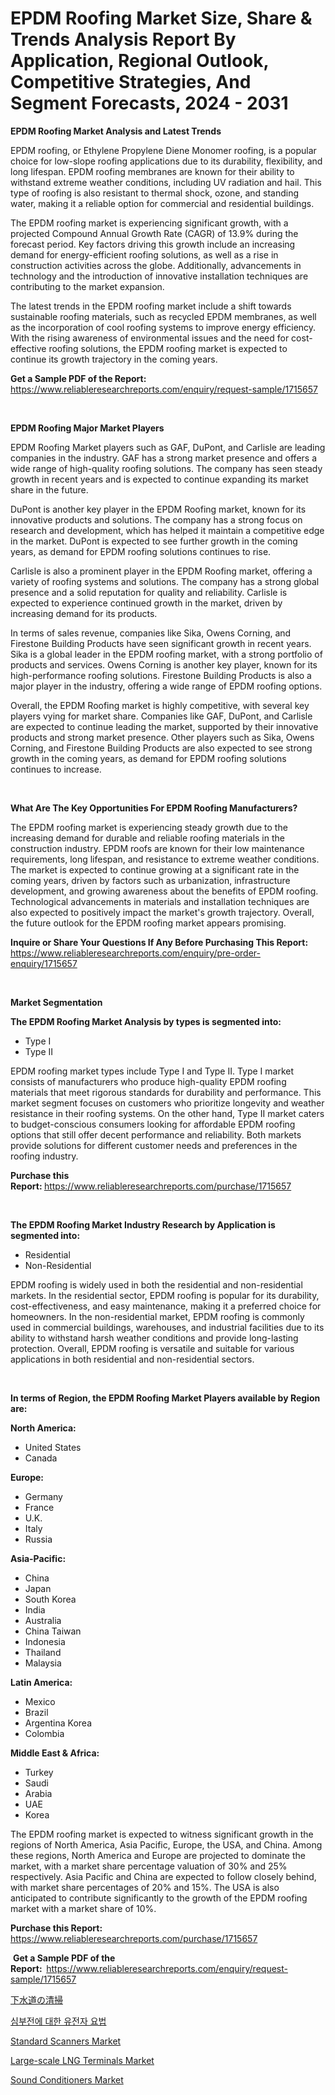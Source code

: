 <p><h1>EPDM Roofing Market Size, Share & Trends Analysis Report By Application, Regional Outlook, Competitive Strategies, And Segment Forecasts, 2024 - 2031</h1></p><p><strong>EPDM Roofing Market Analysis and Latest Trends</strong></p>
<p><p>EPDM roofing, or Ethylene Propylene Diene Monomer roofing, is a popular choice for low-slope roofing applications due to its durability, flexibility, and long lifespan. EPDM roofing membranes are known for their ability to withstand extreme weather conditions, including UV radiation and hail. This type of roofing is also resistant to thermal shock, ozone, and standing water, making it a reliable option for commercial and residential buildings.</p><p>The EPDM roofing market is experiencing significant growth, with a projected Compound Annual Growth Rate (CAGR) of 13.9% during the forecast period. Key factors driving this growth include an increasing demand for energy-efficient roofing solutions, as well as a rise in construction activities across the globe. Additionally, advancements in technology and the introduction of innovative installation techniques are contributing to the market expansion.</p><p>The latest trends in the EPDM roofing market include a shift towards sustainable roofing materials, such as recycled EPDM membranes, as well as the incorporation of cool roofing systems to improve energy efficiency. With the rising awareness of environmental issues and the need for cost-effective roofing solutions, the EPDM roofing market is expected to continue its growth trajectory in the coming years.</p></p>
<p><strong>Get a Sample PDF of the Report:&nbsp;</strong> <a href="https://www.reliableresearchreports.com/enquiry/request-sample/1715657">https://www.reliableresearchreports.com/enquiry/request-sample/1715657</a></p>
<p>&nbsp;</p>
<p><strong>EPDM Roofing Major Market Players</strong></p>
<p><p>EPDM Roofing Market players such as GAF, DuPont, and Carlisle are leading companies in the industry. GAF has a strong market presence and offers a wide range of high-quality roofing solutions. The company has seen steady growth in recent years and is expected to continue expanding its market share in the future.</p><p>DuPont is another key player in the EPDM Roofing market, known for its innovative products and solutions. The company has a strong focus on research and development, which has helped it maintain a competitive edge in the market. DuPont is expected to see further growth in the coming years, as demand for EPDM roofing solutions continues to rise.</p><p>Carlisle is also a prominent player in the EPDM Roofing market, offering a variety of roofing systems and solutions. The company has a strong global presence and a solid reputation for quality and reliability. Carlisle is expected to experience continued growth in the market, driven by increasing demand for its products.</p><p>In terms of sales revenue, companies like Sika, Owens Corning, and Firestone Building Products have seen significant growth in recent years. Sika is a global leader in the EPDM roofing market, with a strong portfolio of products and services. Owens Corning is another key player, known for its high-performance roofing solutions. Firestone Building Products is also a major player in the industry, offering a wide range of EPDM roofing options.</p><p>Overall, the EPDM Roofing market is highly competitive, with several key players vying for market share. Companies like GAF, DuPont, and Carlisle are expected to continue leading the market, supported by their innovative products and strong market presence. Other players such as Sika, Owens Corning, and Firestone Building Products are also expected to see strong growth in the coming years, as demand for EPDM roofing solutions continues to increase.</p></p>
<p>&nbsp;</p>
<p><strong>What Are The Key Opportunities For EPDM Roofing Manufacturers?</strong></p>
<p><p>The EPDM roofing market is experiencing steady growth due to the increasing demand for durable and reliable roofing materials in the construction industry. EPDM roofs are known for their low maintenance requirements, long lifespan, and resistance to extreme weather conditions. The market is expected to continue growing at a significant rate in the coming years, driven by factors such as urbanization, infrastructure development, and growing awareness about the benefits of EPDM roofing. Technological advancements in materials and installation techniques are also expected to positively impact the market's growth trajectory. Overall, the future outlook for the EPDM roofing market appears promising.</p></p>
<p><strong>Inquire or Share Your Questions If Any Before Purchasing This Report:</strong> <a href="https://www.reliableresearchreports.com/enquiry/pre-order-enquiry/1715657">https://www.reliableresearchreports.com/enquiry/pre-order-enquiry/1715657</a></p>
<p>&nbsp;</p>
<p><strong>Market Segmentation</strong></p>
<p><strong>The EPDM Roofing Market Analysis by types is segmented into:</strong></p>
<p><ul><li>Type I</li><li>Type II</li></ul></p>
<p><p>EPDM roofing market types include Type I and Type II. Type I market consists of manufacturers who produce high-quality EPDM roofing materials that meet rigorous standards for durability and performance. This market segment focuses on customers who prioritize longevity and weather resistance in their roofing systems. On the other hand, Type II market caters to budget-conscious consumers looking for affordable EPDM roofing options that still offer decent performance and reliability. Both markets provide solutions for different customer needs and preferences in the roofing industry.</p></p>
<p><strong>Purchase this Report:&nbsp;</strong><a href="https://www.reliableresearchreports.com/purchase/1715657">https://www.reliableresearchreports.com/purchase/1715657</a></p>
<p>&nbsp;</p>
<p><strong>The EPDM Roofing Market Industry Research by Application is segmented into:</strong></p>
<p><ul><li>Residential</li><li>Non-Residential</li></ul></p>
<p><p>EPDM roofing is widely used in both the residential and non-residential markets. In the residential sector, EPDM roofing is popular for its durability, cost-effectiveness, and easy maintenance, making it a preferred choice for homeowners. In the non-residential market, EPDM roofing is commonly used in commercial buildings, warehouses, and industrial facilities due to its ability to withstand harsh weather conditions and provide long-lasting protection. Overall, EPDM roofing is versatile and suitable for various applications in both residential and non-residential sectors.</p></p>
<p>&nbsp;</p>
<p><strong>In terms of Region, the EPDM Roofing Market Players available by Region are:</strong></p>
<p>
    <p> <strong> North America: </strong>
        <ul>
            <li>United States</li>
            <li>Canada</li>
        </ul>
        </p> 
    <p> <strong> Europe: </strong>
        <ul>
            <li>Germany</li>
            <li>France</li>
            <li>U.K.</li>
            <li>Italy</li>
            <li>Russia</li>
        </ul>
        </p> 
    <p> <strong> Asia-Pacific: </strong>
        <ul>
            <li>China</li>
            <li>Japan</li>
            <li>South Korea</li>
            <li>India</li>
            <li>Australia</li>
            <li>China Taiwan</li>
            <li>Indonesia</li>
            <li>Thailand</li>
            <li>Malaysia</li>
        </ul>
        </p> 
    <p> <strong> Latin America: </strong>
        <ul>
            <li>Mexico</li>
            <li>Brazil</li>
            <li>Argentina Korea</li>
            <li>Colombia</li>
        </ul>
        </p> 
    <p> <strong> Middle East & Africa: </strong>
        <ul>
            <li>Turkey</li>
            <li>Saudi</li>
            <li>Arabia</li>
            <li>UAE</li>
            <li>Korea</li>
        </ul>
    </p>
    </p>
<p><p>The EPDM roofing market is expected to witness significant growth in the regions of North America, Asia Pacific, Europe, the USA, and China. Among these regions, North America and Europe are projected to dominate the market, with a market share percentage valuation of 30% and 25% respectively. Asia Pacific and China are expected to follow closely behind, with market share percentages of 20% and 15%. The USA is also anticipated to contribute significantly to the growth of the EPDM roofing market with a market share of 10%.</p></p>
<p><strong>Purchase this Report: </strong><a href="https://www.reliableresearchreports.com/purchase/1715657">https://www.reliableresearchreports.com/purchase/1715657</a></p>
<p>&nbsp;<strong>Get a Sample PDF of the Report:&nbsp;&nbsp;</strong><a href="https://www.reliableresearchreports.com/enquiry/request-sample/1715657">https://www.reliableresearchreports.com/enquiry/request-sample/1715657</a></p>
<p><strong></strong></p>
<p><p><a href="https://medium.com/@javiermante/%E4%B8%8B%E6%B0%B4%E6%B8%85%E6%8E%83%E5%B8%82%E5%A0%B4%E3%81%AE%E3%83%AC%E3%83%9D%E3%83%BC%E3%83%88%E3%81%AF-%E3%81%93%E3%81%AE%E5%B8%82%E5%A0%B4%E3%81%AE%E6%9C%80%E6%96%B0%E3%81%AE%E3%83%88%E3%83%AC%E3%83%B3%E3%83%89%E3%81%A8%E6%88%90%E9%95%B7%E3%81%AE%E6%A9%9F%E4%BC%9A%E3%82%92%E6%98%8E%E3%82%89%E3%81%8B%E3%81%AB%E3%81%97%E3%81%A6%E3%81%84%E3%81%BE%E3%81%99-d9ac362d88e8">下水道の清掃</a></p><p><a href="https://medium.com/@brandonramos59/%EC%8B%AC%EB%B6%80%EC%A0%84%EC%9D%84-%EC%9C%84%ED%95%9C-%EC%9C%A0%EC%A0%84%EC%9E%90-%EC%B9%98%EB%A3%8C-%EC%8B%9C%EC%9E%A5-2031%EB%85%84%EA%B9%8C%EC%A7%80%EC%9D%98-%ED%8A%B8%EB%A0%8C%EB%93%9C-%EC%98%88%EC%B8%A1-%EB%B0%8F-%EA%B2%BD%EC%9F%81-%EB%B6%84%EC%84%9D-f8f720fa48c3">심부전에 대한 유전자 요법</a></p><p><a href="https://view.publitas.com/reportprime-1/standard-scanners-market-research-report-forecasted-for-period-from-2024-2031-by-market-type-market-application-and-region/">Standard Scanners Market</a></p><p><a href="https://silk-columnist-571.notion.site/Large-scale-LNG-Terminals-Market-Offer-Valuable-Insights-into-Market-Size-Market-Share-Market-Tren-6f6bc67148324081a62c174e6c81a3ca">Large-scale LNG Terminals Market</a></p><p><a href="https://view.publitas.com/reportprime-1/sound-conditioners-market-size-2024-2031-global-industrial-analysis-key-geographical-regions-market-share-top-key-players-product-types-and-forecast-research-report/">Sound Conditioners Market</a></p></p>